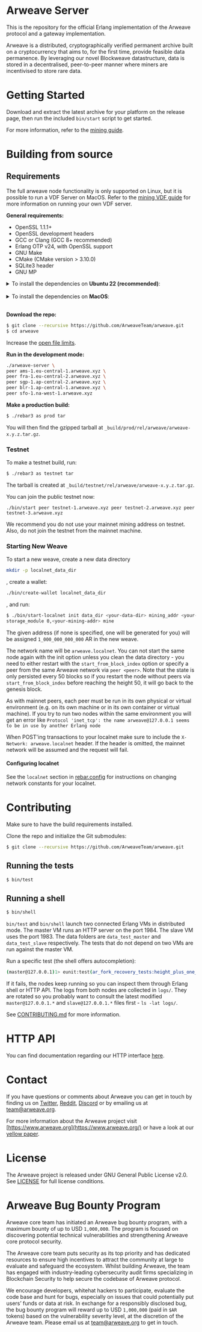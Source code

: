 # Arweave Server

This is the repository for the official Erlang implementation of the Arweave
protocol and a gateway implementation.

Arweave is a distributed, cryptographically verified permanent archive built
on a cryptocurrency that aims to, for the first time, provide feasible data
permanence. By leveraging our novel Blockweave datastructure, data is stored
in a decentralised, peer-to-peer manner where miners are incentivised to
store rare data.

# Getting Started

Download and extract the latest archive for your platform on the release
page, then run the included `bin/start` script to get started.

For more information, refer to the [mining guide](https://docs.arweave.org/info/mining/mining-guide).

# Building from source

## Requirements

The full arweave node functionality is only supported on Linux, but it is possible to run a
VDF Server on MacOS. Refer to the [mining VDF guide](https://docs.arweave.org/developers/mining/vdf)
for more information on running your own VDF server.

**General requirements:**
- OpenSSL 1.1.1+
- OpenSSL development headers
- GCC or Clang (GCC 8+ recommended)
- Erlang OTP v24, with OpenSSL support
- GNU Make
- CMake (CMake version > 3.10.0)
- SQLite3 header
- GNU MP

<details>
  <summary>To install the dependencies on <b>Ubuntu 22 (recommended)</b>:</summary>
  </br>

  ```sh
  sudo apt install erlang libssl-dev libgmp-dev libsqlite3-dev make cmake gcc g++
  ```

  On some systems you might need to install `libncurses-dev`.
</details>
</br>
<details>
  <summary>To install the dependencies on <b>MacOS</b>:</summary>  
  </br>

  1. Install [Homebrew](https://brew.sh/)
  2. Install dependencies
  ```sh
  brew install gmp openssl@1.1 erlang@24 cmake pkg-config
  ```
  3. Homebrew may ask you to update your `LDFLAGS` for erlang: don't. You should however
  update your `PATH` as requested.

  **Notes:** 
  1. This process has only been tested on a fresh install of MacOS Ventura running on a Mac Mini M2. It may or may not work on other configurations.
  2. We have not validated mining or packing on MacOS, but as of May, 2024 the M2 provides the fastest known VDF implementation and so makes a good candidate for [VDF Servers](https://docs.arweave.org/developers/mining/vdf).

</details>
</br>


**Download the repo:**

```sh
$ git clone --recursive https://github.com/ArweaveTeam/arweave.git
$ cd arweave
```

Increase the [open file
limits](https://docs.arweave.org/info/mining/mining-guide#preparation-file-descriptors-limit).

**Run in the development mode:**

```sh
./arweave-server \
peer ams-1.eu-central-1.arweave.xyz \
peer fra-1.eu-central-2.arweave.xyz \
peer sgp-1.ap-central-2.arweave.xyz \
peer blr-1.ap-central-1.arweave.xyz \
peer sfo-1.na-west-1.arweave.xyz
```

**Make a production build:**

```sh
$ ./rebar3 as prod tar
```

You will then find the gzipped tarball at `_build/prod/rel/arweave/arweave-x.y.z.tar.gz`.

### Testnet

To make a testnet build, run:

```sh
$ ./rebar3 as testnet tar
```

The tarball is created at `_build/testnet/rel/arweave/arweave-x.y.z.tar.gz`.

You can join the public testnet now:

```
./bin/start peer testnet-1.arweave.xyz peer testnet-2.arweave.xyz peer testnet-3.arweave.xyz
```

We recommend you do not use your mainnet mining address on testnet. Also, do not join the
testnet from the mainnet machine.

### Starting New Weave

To start a new weave, create a new data directory

```sh
mkdir -p localnet_data_dir
```
,
create a wallet:

```sh
./bin/create-wallet localnet_data_dir
```
,
and run:

```sh
$ ./bin/start-localnet init data_dir <your-data-dir> mining_addr <your-mining-addr>
storage_module 0,<your-mining-addr> mine
```

The given address (if none is specified, one will be generated for you) will be assigned
`1_000_000_000_000` AR in the new weave.

The network name will be `arweave.localnet`. You can not start the same node again with the
init option unless you clean the data directory - you need to either restart with the
`start_from_block_index` option or specify a peer from the same Arweave network via
`peer <peer>`. Note that the state is only persisted every 50 blocks so if you
restart the node without peers via `start_from_block_index` before reaching the height 50,
it will go back to the genesis block.

As with mainnet peers, each peer must be run in its own physical or virtual environment (e.g. on its own machine or in its own container or virtual machine). If you try to run two nodes within the same environment you will get an error like `Protocol 'inet_tcp': the name arweave@127.0.0.1 seems to be in use by another Erlang node`

When POST'ing transactions to your localnet make sure to include the `X-Network: arweave.localnet` header. If the header is omitted, the mainnet network will be assumed and the request will fail.

#### Configuring localnet

See the `localnet` section in [rebar.config](rebar.config) for instructions on changing
network constants for your localnet.

# Contributing

Make sure to have the build requirements installed.

Clone the repo and initialize the Git submodules:

```sh
$ git clone --recursive https://github.com/ArweaveTeam/arweave.git
```

## Running the tests

```sh
$ bin/test
```

## Running a shell

```sh
$ bin/shell
```

`bin/test` and `bin/shell` launch two connected Erlang VMs in distributed mode. The master VM runs an HTTP server on the port 1984. The slave VM uses the port 1983. The data folders are `data_test_master` and `data_test_slave` respectively. The tests that do not depend on two VMs are run against the master VM.

Run a specific test (the shell offers autocompletion):

```sh
(master@127.0.0.1)1> eunit:test(ar_fork_recovery_tests:height_plus_one_fork_recovery_test_()).
```

If it fails, the nodes keep running so you can inspect them through Erlang shell or HTTP API.
The logs from both nodes are collected in `logs/`. They are rotated so you probably want to
consult the latest modified `master@127.0.0.1.*` and `slave@127.0.0.1.*` files first - `ls -lat
logs/`.

See [CONTRIBUTING.md](CONTRIBUTING.md) for more information.

# HTTP API

You can find documentation regarding our HTTP interface [here](http_iface_docs.md).

# Contact

If you have questions or comments about Arweave you can get in touch by
finding us on [Twitter](https://twitter.com/ArweaveTeam/), [Reddit](https://www.reddit.com/r/arweave), [Discord](https://discord.gg/DjAFMJc) or by
emailing us at team@arweave.org.


For more information about the Arweave project visit [https://www.arweave.org](https://www.arweave.org/)
or have a look at our [yellow paper](https://yellow-paper.arweave.dev).

# License

The Arweave project is released under GNU General Public License v2.0.
See [LICENSE](LICENSE.md) for full license conditions.

# Arweave Bug Bounty Program

Arweave core team has initiated an Arweave bug bounty program, with a maximum bounty of up to USD `1,000,000`. The program is focused on discovering potential technical vulnerabilities and strengthening Arweave core protocol security.

The Arweave core team puts security as its top priority and has dedicated resources to ensure high incentives to attract the community at large to evaluate and safeguard the ecosystem. Whilst building Arweave, the team has engaged with industry-leading cybersecurity audit firms specializing in Blockchain Security to help secure the codebase of Arweave protocol.

We encourage developers, whitehat hackers to participate, evaluate the code base and hunt for bugs, especially on issues that could potentially put users’ funds or data at risk. In exchange for a responsibly disclosed bug, the bug bounty program will reward up to USD `1,000,000` (paid in `$AR` tokens) based on the vulnerability severity level, at the discretion of the Arweave team. Please email us at team@arweave.org to get in touch.
